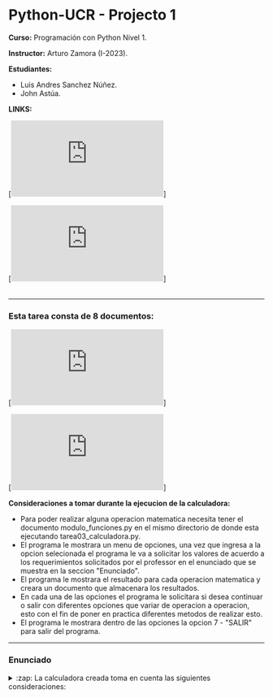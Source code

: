 # Python-UCR - Projecto 1
**Curso:** Programación con Python Nivel 1.

**Instructor:** Arturo Zamora (I-2023).

**Estudiantes:** 
- Luis Andres Sanchez Núñez.
- John Astúa.

**LINKS:**

[![Link directo codigo tarea03_calculadora.py](https://github.com/Ignacio-Brenes/Python_UCR/blob/main/tarea03/tarea03_calculadora.py)]

[![Link directo a codigo modulo_funciones.py](https://github.com/Ignacio-Brenes/Python_UCR/blob/main/tarea03/modulo_funciones.py)]
<br />
<br />

---

### Esta tarea consta de 8 documentos:

[![tarea03_calculadora.py](https://github.com/Ignacio-Brenes/Python_UCR/blob/main/tarea03/tarea03_calculadora.py)]

[![modulo_funciones.py](https://github.com/Ignacio-Brenes/Python_UCR/blob/main/tarea03/modulo_funciones.py)]

**Consideraciones a tomar durante la ejecucion de la calculadora:**

- Para poder realizar alguna operacion matematica necesita tener el documento modulo_funciones.py en el mismo directorio
de donde esta ejecutando tarea03_calculadora.py.
- El programa le mostrara un menu de opciones, una vez que ingresa a la opcion selecionada el programa le va a solicitar los valores de acuerdo a los requerimientos solicitados por el professor en el enunciado que se muestra en la seccion "Enunciado".
- El programa le mostrara el resultado para cada operacion matematica y creara un documento que almacenara los resultados.
- En cada una de las opciones el programa le solicitara si desea continuar o salir con diferentes opciones que variar de operacion a operacion, esto con el fin de poner en practica diferentes metodos de realizar esto.
- El programa le mostrara dentro de las opciones la opcion 7 - "SALIR" para salir del programa.

---

### Enunciado

<details>
  <summary>:zap: La calculadora creada toma en cuenta las siguientes consideraciones:</summary>

<!--START_SECTION:activity-->
1. Suma: entre n números
2. Resta: entre 2 números
3. Multiplicación: entre n números
4. División: entre 2 número
5. Factorial: de 1 número
6. Potencia: 1 número elevado al otro
<!--END_SECTION:activity-->

[![Link directo al codigo Tarea 3](https://github.com/Ignacio-Brenes/Python_UCR/blob/main/tarea03/tarea03_calculadora.py)]

<br />
<br />

---
